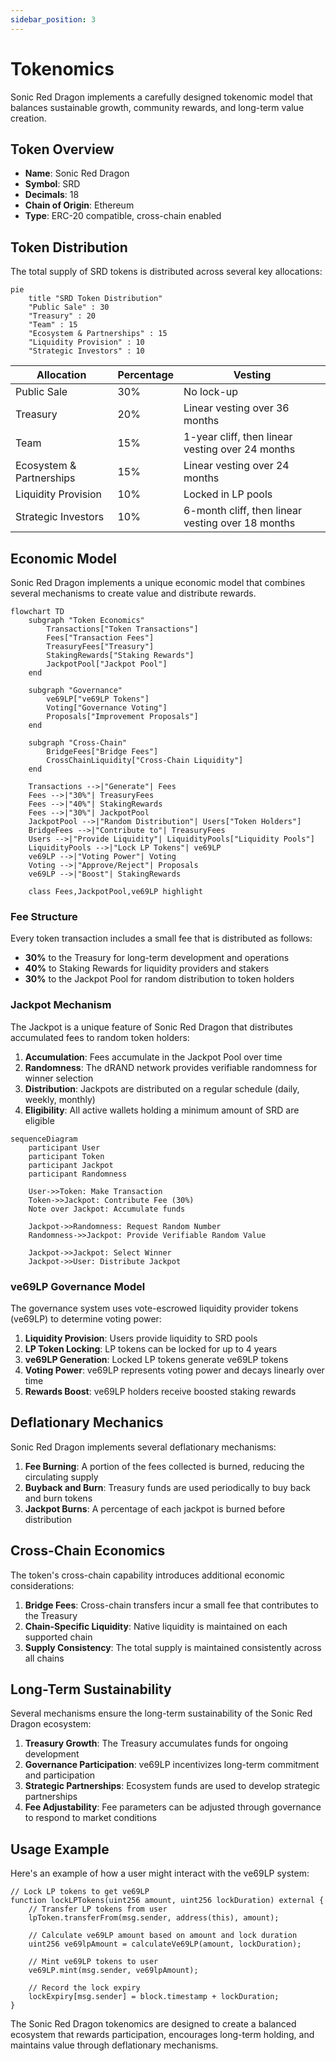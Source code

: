 ```yaml
---
sidebar_position: 3
---
```


# Tokenomics

Sonic Red Dragon implements a carefully designed tokenomic model that balances sustainable growth, community rewards, and long-term value creation.

## Token Overview

- **Name**: Sonic Red Dragon
- **Symbol**: SRD
- **Decimals**: 18
- **Chain of Origin**: Ethereum
- **Type**: ERC-20 compatible, cross-chain enabled

## Token Distribution

The total supply of SRD tokens is distributed across several key allocations:

```mermaid
pie
    title "SRD Token Distribution"
    "Public Sale" : 30
    "Treasury" : 20
    "Team" : 15
    "Ecosystem & Partnerships" : 15
    "Liquidity Provision" : 10
    "Strategic Investors" : 10
```

| Allocation | Percentage | Vesting |
|------------|------------|---------|
| Public Sale | 30% | No lock-up |
| Treasury | 20% | Linear vesting over 36 months |
| Team | 15% | 1-year cliff, then linear vesting over 24 months |
| Ecosystem & Partnerships | 15% | Linear vesting over 24 months |
| Liquidity Provision | 10% | Locked in LP pools |
| Strategic Investors | 10% | 6-month cliff, then linear vesting over 18 months |

## Economic Model

Sonic Red Dragon implements a unique economic model that combines several mechanisms to create value and distribute rewards.

```mermaid
flowchart TD
    subgraph "Token Economics"
        Transactions["Token Transactions"]
        Fees["Transaction Fees"]
        TreasuryFees["Treasury"]
        StakingRewards["Staking Rewards"]
        JackpotPool["Jackpot Pool"]
    end
    
    subgraph "Governance"
        ve69LP["ve69LP Tokens"]
        Voting["Governance Voting"]
        Proposals["Improvement Proposals"]
    end
    
    subgraph "Cross-Chain"
        BridgeFees["Bridge Fees"]
        CrossChainLiquidity["Cross-Chain Liquidity"]
    end
    
    Transactions -->|"Generate"| Fees
    Fees -->|"30%"| TreasuryFees
    Fees -->|"40%"| StakingRewards
    Fees -->|"30%"| JackpotPool
    JackpotPool -->|"Random Distribution"| Users["Token Holders"]
    BridgeFees -->|"Contribute to"| TreasuryFees
    Users -->|"Provide Liquidity"| LiquidityPools["Liquidity Pools"]
    LiquidityPools -->|"Lock LP Tokens"| ve69LP
    ve69LP -->|"Voting Power"| Voting
    Voting -->|"Approve/Reject"| Proposals
    ve69LP -->|"Boost"| StakingRewards
    
    class Fees,JackpotPool,ve69LP highlight
```

### Fee Structure

Every token transaction includes a small fee that is distributed as follows:

- **30%** to the Treasury for long-term development and operations
- **40%** to Staking Rewards for liquidity providers and stakers
- **30%** to the Jackpot Pool for random distribution to token holders

### Jackpot Mechanism

The Jackpot is a unique feature of Sonic Red Dragon that distributes accumulated fees to random token holders:

1. **Accumulation**: Fees accumulate in the Jackpot Pool over time
2. **Randomness**: The dRAND network provides verifiable randomness for winner selection
3. **Distribution**: Jackpots are distributed on a regular schedule (daily, weekly, monthly)
4. **Eligibility**: All active wallets holding a minimum amount of SRD are eligible

```mermaid
sequenceDiagram
    participant User
    participant Token
    participant Jackpot
    participant Randomness
    
    User->>Token: Make Transaction
    Token->>Jackpot: Contribute Fee (30%)
    Note over Jackpot: Accumulate funds
    
    Jackpot->>Randomness: Request Random Number
    Randomness->>Jackpot: Provide Verifiable Random Value
    
    Jackpot->>Jackpot: Select Winner
    Jackpot->>User: Distribute Jackpot
```

### ve69LP Governance Model

The governance system uses vote-escrowed liquidity provider tokens (ve69LP) to determine voting power:

1. **Liquidity Provision**: Users provide liquidity to SRD pools
2. **LP Token Locking**: LP tokens can be locked for up to 4 years
3. **ve69LP Generation**: Locked LP tokens generate ve69LP tokens
4. **Voting Power**: ve69LP represents voting power and decays linearly over time
5. **Rewards Boost**: ve69LP holders receive boosted staking rewards

## Deflationary Mechanics

Sonic Red Dragon implements several deflationary mechanisms:

1. **Fee Burning**: A portion of the fees collected is burned, reducing the circulating supply
2. **Buyback and Burn**: Treasury funds are used periodically to buy back and burn tokens
3. **Jackpot Burns**: A percentage of each jackpot is burned before distribution

## Cross-Chain Economics

The token's cross-chain capability introduces additional economic considerations:

1. **Bridge Fees**: Cross-chain transfers incur a small fee that contributes to the Treasury
2. **Chain-Specific Liquidity**: Native liquidity is maintained on each supported chain
3. **Supply Consistency**: The total supply is maintained consistently across all chains

## Long-Term Sustainability

Several mechanisms ensure the long-term sustainability of the Sonic Red Dragon ecosystem:

1. **Treasury Growth**: The Treasury accumulates funds for ongoing development
2. **Governance Participation**: ve69LP incentivizes long-term commitment and participation
3. **Strategic Partnerships**: Ecosystem funds are used to develop strategic partnerships
4. **Fee Adjustability**: Fee parameters can be adjusted through governance to respond to market conditions

## Usage Example

Here's an example of how a user might interact with the ve69LP system:

```solidity
// Lock LP tokens to get ve69LP
function lockLPTokens(uint256 amount, uint256 lockDuration) external {
    // Transfer LP tokens from user
    lpToken.transferFrom(msg.sender, address(this), amount);
    
    // Calculate ve69LP amount based on amount and lock duration
    uint256 ve69lpAmount = calculateVe69LP(amount, lockDuration);
    
    // Mint ve69LP tokens to user
    ve69LP.mint(msg.sender, ve69lpAmount);
    
    // Record the lock expiry
    lockExpiry[msg.sender] = block.timestamp + lockDuration;
}
```

The Sonic Red Dragon tokenomics are designed to create a balanced ecosystem that rewards participation, encourages long-term holding, and maintains value through deflationary mechanisms.
